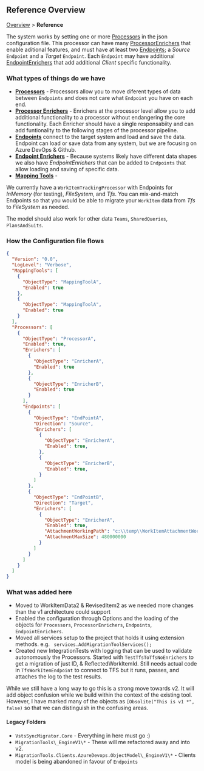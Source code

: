 ## Reference Overview

[Overview](.././index.md) > **Reference**

The system works by setting one or more [Processors](../Reference/Processors/index.md) in the json 
configuration file. This processor can have many [ProcessorEnrichers](../Reference/ProcessorEnrichers/index.md) that 
enable aditional features, and must have at least two [Endpoints](../Reference/Endpoints/index.md); 
a *Source* `Endpoint` and a *Target* `Endpoint`. Each `Endpoint` 
may have additional [EndpointEnrichers](../Reference/EndpointEnrichers/index.md) that add 
additional *Client* specific functionality.

### What types of things do we have

- **[Processors](../Reference/Processors/index.md)** - Processors allow you to move diferent types of data between `Endpoints` and does not care what `Endpoint` you have on each end.
- **[Processor Enrichers](../Reference/ProcessorEnrichers/index.md)** - Enrichers at the processor level allow you to add additional functionality to a processor without endangering the core functionality. Each Enricher should have a single responsabiity and can add funtionality to the following stages of the processor pipeline.
- **[Endpoints](../Reference/Endpoints/index.md)** connect to the target system and load and save the data. Endpoint can load or save data from any system, but we are focusing on Azure DevOps & Github.
- **[Endpoint Enrichers](../Reference/EndpointEnrichers/index.md)** - Because systems likely have different data shapes we also have *EndpointEnrichers* that can be added to `Endpoints` that allow loading and saving of specific data.
- **[Mapping Tools](../Reference/MappingTools/index.md)** - 

We currently have a `WorkItemTrackingProcessor` with Endpoints for *InMemory* (for testing), *FileSystem*, and *Tfs*. You can mix-and-match Endpoints so that you would be able to migrate your `WorkItem` data from *Tfs* to *FileSystem* as needed.

The model should also work for other data `Teams`, `SharedQueries`, `PlansAndSuits`.

### How the Configuration file flows

```JSON
{
  "Version": "0.0",
  "LogLevel": "Verbose",
  "MappingTools": [
    {
      "ObjectType": "MappingToolA",
      "Enabled": true
    },
    {
      "ObjectType": "MappingToolA",
      "Enabled": true
    }
  ],
  "Processors": [
    {
      "ObjectType": "ProcessorA",
      "Enabled": true,
      "Enrichers": [
        {
          "ObjectType": "EnricherA",
          "Enabled": true
        },
        {
          "ObjectType": "EnricherB",
          "Enabled": true
        }
      ],
      "Endpoints": [
        {
          "ObjectType": "EndPointA",
          "Direction": "Source",
          "Enrichers": [
            {
              "ObjectType": "EnricherA",
              "Enabled": true,
            },
            {
              "ObjectType": "EnricherB",
              "Enabled": true,
            }
          ]
        },
        {
          "ObjectType": "EndPointB",
          "Direction": "Target",
          "Enrichers": [
            {
              "ObjectType": "EnricherA",
              "Enabled": true,
              "AttachmentWorkingPath": "c:\\temp\\WorkItemAttachmentWorkingFolder\\",
              "AttachmentMaxSize": 480000000
            }
          ]
        }
      ]
    }
  ]
}
```

### What was added here

- Moved to WorkItemData2 & RevisedItem2 as we needed more changes than the v1 architecture could support
- Enabled the configuration through Options and the loading of the objects for `Processors`, `ProcessorEnrichers`, `Endpoints`, `EndpointEnrichers`. 
- Moved all services setup to the project that holds it using extension methods. e.g. ` services.AddMigrationToolServices();`
- Created new IntegrationTests with logging that can be used to validate autonomously the Processors. Started with `TestTfsToTfsNoEnrichers` to get a migration of just ID, & ReflectedWorkItemId. Still needs actual code in `TfsWorkItemEndpoint` to connect to TFS but it runs, passes, and attaches the log to the test results.

While we still have a long way to go this is a strong move towards v2. It will add object confusion while we build within the context of the existing tool. However, I have marked many of the objects as `[Obsolite("This is v1 *", false)` so that we can distinguish in the confusing areas.

#### Legacy Folders

- `VstsSyncMigrator.Core` - Everything in here must go :)
- `MigrationTools\_EngineV1\*` - These will me refactored away and into v2.
- `MigrationTools.Clients.AzureDevops.ObjectModel\_EngineV1\*` - Clients model is being abandoned in favour of `Endpoints`
